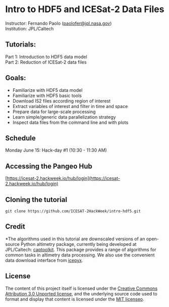 # Intro to HDF5 and ICESat-2 Data Files

Instructor: Fernando Paolo (paolofer@jpl.nasa.gov)  
Institution: JPL/Caltech

## Tutorials:  

Part 1: Introduction to HDF5 data model  
Part 2: Reduction of ICESat-2 data files  

## Goals:  

- Familiarize with HDF5 data model  
- Familiarize with HDF5 basic tools  
- Download IS2 files according region of interest  
- Extract variables of interest and filter in time and space  
- Prepare data for large-scale processing  
- Learn simple/generic data parallelization strategy  
- Inspect data files from the command line and with plots  

## Schedule

Monday June 15: Hack-day #1 (10:30 - 11:30 AM)

## Accessing the Pangeo Hub 

[https://icesat-2.hackweek.io/hub/login](https://icesat-2.hackweek.io/hub/login)

## Cloning the tutorial

    git clone https://github.com/ICESAT-2HackWeek/intro-hdf5.git

## Credit

*The algorithms used in this tutorial are downscaled versions of an open-source Python altimetry package, currently being developed at JPL/Caltech: [captoolkit](https://github.com/fspaolo/captoolkit). This package provides a range of algorithms for common tasks in altimetry data processing. We also use the convenient data download interface from [icepyx](https://github.com/icesat2py/icepyx). 

## License

The content of this project itself is licensed under the [Creative Commons Attribution 3.0 Unported license](https://creativecommons.org/licenses/by/3.0/), and the underlying source code used to format and display that content is licensed under the [MIT licenseo](https://github.com/github/choosealicense.com/blob/gh-pages/LICENSE.md).
